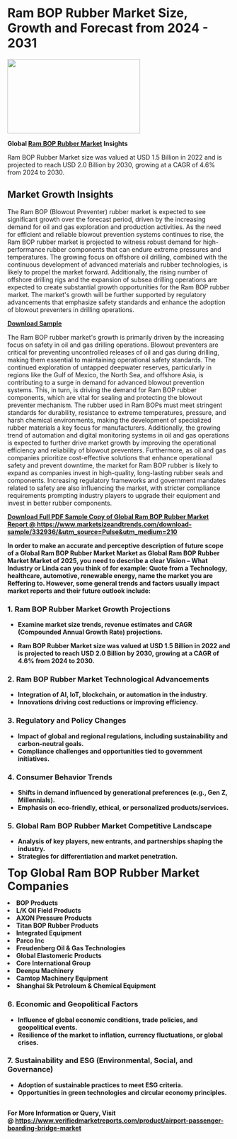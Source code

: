 <H1>Ram BOP Rubber Market Size, Growth and Forecast from 2024 - 2031</H1><img class="aligncenter size-medium wp-image-584254" src="https://thirdeyenews.in/wp-content/uploads/2024/09/Global-Market-Research-300x168.jpeg" alt="" width="300" height="168" /><p><strong>Global&nbsp;<a href="https://www.marketsizeandtrends.com/download-sample/332936/&amp;utm_source=Pulse&amp;utm_medium=210">Ram BOP Rubber Market</a> Insights</strong></p><p>Ram BOP Rubber Market size was valued at USD 1.5 Billion in 2022 and is projected to reach USD 2.0 Billion by 2030, growing at a CAGR of 4.6% from 2024 to 2030.</p><p><h2>Market Growth Insights</h2> <p>The Ram BOP (Blowout Preventer) rubber market is expected to see significant growth over the forecast period, driven by the increasing demand for oil and gas exploration and production activities. As the need for efficient and reliable blowout prevention systems continues to rise, the Ram BOP rubber market is projected to witness robust demand for high-performance rubber components that can endure extreme pressures and temperatures. The growing focus on offshore oil drilling, combined with the continuous development of advanced materials and rubber technologies, is likely to propel the market forward. Additionally, the rising number of offshore drilling rigs and the expansion of subsea drilling operations are expected to create substantial growth opportunities for the Ram BOP rubber market. The market's growth will be further supported by regulatory advancements that emphasize safety standards and enhance the adoption of blowout preventers in drilling operations.</p> <p><strong><a href="#">Download Sample</a></strong></p> <p>The Ram BOP rubber market's growth is primarily driven by the increasing focus on safety in oil and gas drilling operations. Blowout preventers are critical for preventing uncontrolled releases of oil and gas during drilling, making them essential to maintaining operational safety standards. The continued exploration of untapped deepwater reserves, particularly in regions like the Gulf of Mexico, the North Sea, and offshore Asia, is contributing to a surge in demand for advanced blowout prevention systems. This, in turn, is driving the demand for Ram BOP rubber components, which are vital for sealing and protecting the blowout preventer mechanism. The rubber used in Ram BOPs must meet stringent standards for durability, resistance to extreme temperatures, pressure, and harsh chemical environments, making the development of specialized rubber materials a key focus for manufacturers. Additionally, the growing trend of automation and digital monitoring systems in oil and gas operations is expected to further drive market growth by improving the operational efficiency and reliability of blowout preventers. Furthermore, as oil and gas companies prioritize cost-effective solutions that enhance operational safety and prevent downtime, the market for Ram BOP rubber is likely to expand as companies invest in high-quality, long-lasting rubber seals and components. Increasing regulatory frameworks and government mandates related to safety are also influencing the market, with stricter compliance requirements prompting industry players to upgrade their equipment and invest in better rubber components. <p><strong><a href="#"></p><p><span class=""><strong>Download Full PDF Sample Copy of Global Ram BOP Rubber Market Report</strong> @ <a href="https://www.marketsizeandtrends.com/download-sample/332936/&amp;utm_source=Pulse&amp;utm_medium=210" target="_blank">https://www.marketsizeandtrends.com/download-sample/332936/&amp;utm_source=Pulse&amp;utm_medium=210</a></span></p><p>In order to make an accurate and perceptive description of future scope of a Global&nbsp;Ram BOP Rubber Market Market as Global&nbsp;Ram BOP Rubber Market Market of 2025, you need to describe a clear Vision &ndash; What Industry or Linda can you think of for example: Quote from a Technology, healthcare, automotive, renewable energy, name the market you are Reffering to. However, some general trends and factors usually impact market reports and their future outlook include:</p><h3>1.&nbsp;<strong>Ram BOP Rubber Market Growth Projections</strong></h3><ul><li>Examine market size trends, revenue estimates and CAGR (Compounded Annual Growth Rate) projections.</li><li><p>Ram BOP Rubber Market size was valued at USD 1.5 Billion in 2022 and is projected to reach USD 2.0 Billion by 2030, growing at a CAGR of 4.6% from 2024 to 2030.</p></li></ul><h3>2.&nbsp;<strong>Ram BOP Rubber Market Technological Advancements</strong></h3><ul><li>Integration of AI, IoT, blockchain, or automation in the industry.</li><li>Innovations driving cost reductions or improving efficiency.</li></ul><h3>3.&nbsp;<strong>Regulatory and Policy Changes</strong></h3><ul><li>Impact of global and regional regulations, including sustainability and carbon-neutral goals.</li><li>Compliance challenges and opportunities tied to government initiatives.</li></ul><h3>4.&nbsp;<strong>Consumer Behavior Trends</strong></h3><ul><li>Shifts in demand influenced by generational preferences (e.g., Gen Z, Millennials).</li><li>Emphasis on eco-friendly, ethical, or personalized products/services.</li></ul><h3>5.&nbsp;<strong>Global Ram BOP Rubber Market Competitive Landscape</strong></h3><ul><li>Analysis of key players, new entrants, and partnerships shaping the industry.</li><li>Strategies for differentiation and market penetration.</li></ul><p data-pm-slice="1 1 []"><span style="color: inherit; font-family: inherit; font-size: 25px;">Top Global Ram BOP Rubber Market Companies</span></p><div class="" data-test-id=""><p><li>BOP Products</li><li> L/K Oil Field Products</li><li> AXON Pressure Products</li><li> Titan BOP Rubber Products</li><li> Integrated Equipment</li><li> Parco Inc</li><li> Freudenberg Oil & Gas Technologies</li><li> Global Elastomeric Products</li><li> Core International Group</li><li> Deenpu Machinery</li><li> Camtop Machinery Equipment</li><li> Shanghai Sk Petroleum & Chemical Equipment</li></p></div><h3>6.&nbsp;<strong>Economic and Geopolitical Factors</strong></h3><ul><li>Influence of global economic conditions, trade policies, and geopolitical events.</li><li>Resilience of the market to inflation, currency fluctuations, or global crises.</li></ul><h3>7.&nbsp;<strong>Sustainability and ESG (Environmental, Social, and Governance)</strong></h3><ul><li>Adoption of sustainable practices to meet ESG criteria.</li><li>Opportunities in green technologies and circular economy principles.</li></ul><h2><strong style="font-size: 14px;">For More Information or Query, Visit @&nbsp;</strong><a style="background-color: #ffffff; font-size: 14px;" href="https://www.marketsizeandtrends.com/report/ram-bop-rubber-market/" target="_blank">https://www.verifiedmarketreports.com/product/airport-passenger-boarding-bridge-market</a></h2>
